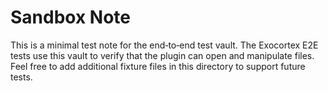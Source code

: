 # Sandbox Note

This is a minimal test note for the end‑to‑end test vault.  The
Exocortex E2E tests use this vault to verify that the plugin can open
and manipulate files.  Feel free to add additional fixture files in
this directory to support future tests.
